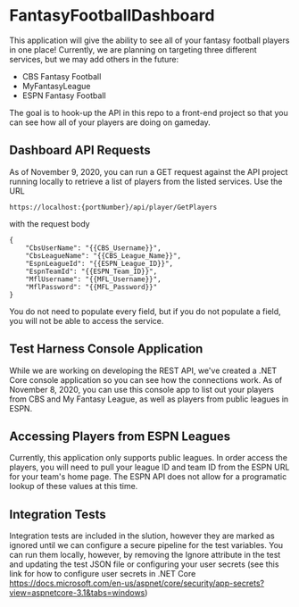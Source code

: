 # FantasyFootballDashboard
This application will give the ability to see all of your fantasy football players in one place! Currently, we are planning on targeting three different services, but we may add others in the future:
* CBS Fantasy Football
* MyFantasyLeague
* ESPN Fantasy Football

The goal is to hook-up the API in this repo to a front-end project so that you can see how all of your players are doing on gameday.

## Dashboard API Requests
As of November 9, 2020, you can run a GET request against the API project running locally to retrieve a list of players from the listed services. Use the URL

```https://localhost:{portNumber}/api/player/GetPlayers```

with the request body 
```
{
    "CbsUserName": "{{CBS_Username}}",
    "CbsLeagueName": "{{CBS_League_Name}}",
    "EspnLeagueId": "{{ESPN_League_ID}}",
    "EspnTeamId": "{{ESPN_Team_ID}}",
    "MflUsername": "{{MFL_Username}}",
    "MflPassword": "{{MFL_Password}}"
} 
```

You do not need to populate every field, but if you do not populate a field, you will not be able to access the service.

## Test Harness Console Application
While we are working on developing the REST API, we've created a .NET Core console application so you can see how the connections work. As of November 8, 2020, you can use this console app to list out your players from CBS and My Fantasy League, as well as players from public leagues in ESPN. 

## Accessing Players from ESPN Leagues
Currently, this application only supports public leagues. In order access the players, you will need to pull your league ID and team ID from the ESPN URL for your team's home page. The ESPN API does not allow for a programatic lookup of these values at this time.

## Integration Tests
Integration tests are included in the slution, however they are marked as ignored until we can configure a secure pipeline for the test variables. You can run them locally, however, by removing the Ignore attribute in the test and updating the test JSON file or configuring your user secrets (see this link for how to configure user secrets in .NET Core https://docs.microsoft.com/en-us/aspnet/core/security/app-secrets?view=aspnetcore-3.1&tabs=windows)
